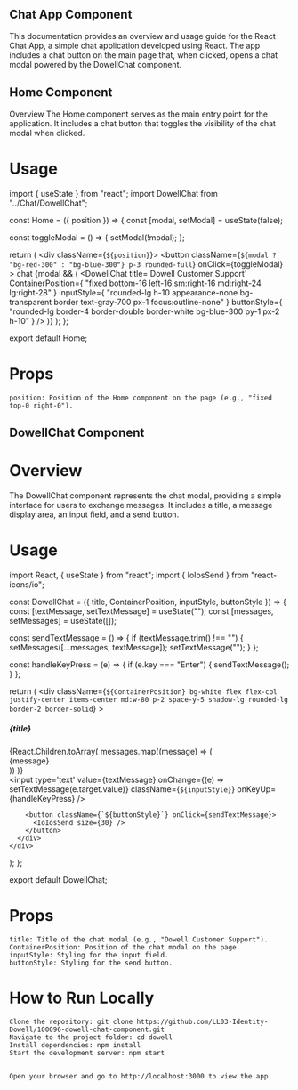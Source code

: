 ## Chat App Component

This documentation provides an overview and usage guide for the React Chat App, a simple chat application developed using React. The app includes a chat button on the main page that, when clicked, opens a chat modal powered by the DowellChat component.

## Home Component
Overview
The Home component serves as the main entry point for the application. It includes a chat button that toggles the visibility of the chat modal when clicked.

# Usage

import { useState } from "react";
import DowellChat from "../Chat/DowellChat";

const Home = ({ position }) => {
  const [modal, setModal] = useState(false);
  
  const toggleModal = () => {
    setModal(!modal);
  };

  return (
    <div className={`${position}`}>
      <button
        className={`${modal ? "bg-red-300" : "bg-blue-300"} p-3 rounded-full`}
        onClick={toggleModal}
      >
        chat
      </button>
      {modal && (
        <DowellChat
          title='Dowell Customer Support'
          ContainerPosition={
            "fixed bottom-16 left-16 sm:right-16 md:right-24 lg:right-28"
          }
          inputStyle={
            "rounded-lg h-10 appearance-none bg-transparent border text-gray-700 px-1 focus:outline-none"
          }
          buttonStyle={
            "rounded-lg border-4 border-double border-white bg-blue-300 py-1 px-2 h-10"
          }
        />
      )}
    </div>
  );
};

export default Home;

# Props

    position: Position of the Home component on the page (e.g., "fixed top-0 right-0").

## DowellChat Component
# Overview

The DowellChat component represents the chat modal, providing a simple interface for users to exchange messages. It includes a title, a message display area, an input field, and a send button.

# Usage
import React, { useState } from "react";
import { IoIosSend } from "react-icons/io";

const DowellChat = ({ title, ContainerPosition, inputStyle, buttonStyle }) => {
  const [textMessage, setTextMessage] = useState("");
  const [messages, setMessages] = useState([]);

  const sendTextMessage = () => {
    if (textMessage.trim() !== "") {
      setMessages([...messages, textMessage]);
      setTextMessage("");
    }
  };

  const handleKeyPress = (e) => {
    if (e.key === "Enter") {
      sendTextMessage();
    }
  };

  return (
    <div
      className={`${ContainerPosition} bg-white flex flex-col justify-center items-center md:w-80 p-2 space-y-5 shadow-lg rounded-lg border-2 border-solid`}
    >
      <h5 className=''>{title} </h5>
      <div className='border-solid w-64 rounded-md h-60 overflow-y-auto border-2 border-[#f4f4f4] space-y-2 p-2'>
        {React.Children.toArray(
          messages.map((message) => (
            <div className='bg-[#f4f4f4] p-1.5 rounded-md'>{message}</div>
          ))
        )}
      </div>
      <div className='flex  flex-col md:flex-row gap-2'>
        <input
          type='text'
          value={textMessage}
          onChange={(e) => setTextMessage(e.target.value)}
          className={`${inputStyle}`}
          onKeyUp={handleKeyPress}
        />

        <button className={`${buttonStyle}`} onClick={sendTextMessage}>
          <IoIosSend size={30} />
        </button>
      </div>
    </div>
  );
};

export default DowellChat;

# Props

    title: Title of the chat modal (e.g., "Dowell Customer Support").
    ContainerPosition: Position of the chat modal on the page.
    inputStyle: Styling for the input field.
    buttonStyle: Styling for the send button.

# How to Run Locally

    Clone the repository: git clone https://github.com/LL03-Identity-Dowell/100096-dowell-chat-component.git
    Navigate to the project folder: cd dowell
    Install dependencies: npm install
    Start the development server: npm start

    
    Open your browser and go to http://localhost:3000 to view the app.
